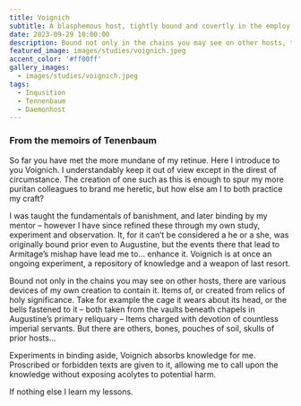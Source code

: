 ```yaml
---
title: Voignich
subtitle: A blasphemous host, tightly bound and covertly in the employ of Tenenbaum. 
date: 2023-09-29 10:00:00
description: Bound not only in the chains you may see on other hosts, there are various devices of my own creation to contain it. Items of, or created from relics of holy significance.
featured_image: images/studies/voignich.jpeg
accent_color: '#ff00ff'
gallery_images:
  - images/studies/voignich.jpeg
tags:
  - Inqusition
  - Tennenbaum
  - Daemonhost
---
```



### From the memoirs of Tenenbaum
So far you have met the more mundane of my retinue. Here I introduce to you Voignich. I understandably keep it out of view except in the direst of circumstance. The creation of one such as this is enough to spur my more puritan colleagues to brand me heretic, but how else am I to both practice my craft?

I was taught the fundamentals of banishment, and later binding by my mentor – however I have since refined these through my own study, experiment and observation. It, for it can’t be considered a he or a she, was originally bound prior even to Augustine, but the events there that lead to Armitage’s mishap have lead me to… enhance it. Voignich is at once an ongoing experiment, a repository of knowledge and a weapon of last resort.

Bound not only in the chains you may see on other hosts, there are various devices of my own creation to contain it. Items of, or created from relics of holy significance. Take for example the cage it wears about its head, or the bells fastened to it – both taken from the vaults beneath chapels in Augustine’s primary reliquary – Items charged with devotion of countless imperial servants. But there are others, bones, pouches of soil, skulls of prior hosts…

Experiments in binding aside, Voignich absorbs knowledge for me. Proscribed or forbidden texts are given to it, allowing me to call upon the knowledge without exposing acolytes to potential harm.

If nothing else I learn my lessons.